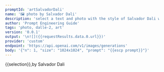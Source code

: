 ```yaml
---
promptId: 'artSalvadorDali'
name: '🖼️ photo by Salvador Dali'
description: 'select a text and photo with the style of Salvador Dali will be generated using Dalle-2'
author: 'Prompt Engineering Guide'
tags: 'photo, dalle-2, art'
version: '0.0.1'
output: '\n![]({{requestResults.data.0.url}})'
provider: 'custom'
endpoint: 'https://api.openai.com/v1/images/generations'
body: '{"n": 1, "size": "1024x1024", "prompt": "{{escp prompt}}"}'
---
```

{{selection}},by Salvador Dali